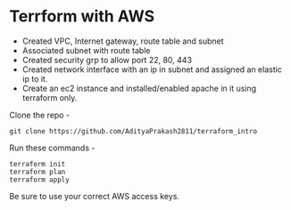 # Terrform with AWS
- Created VPC, Internet gateway, route table and subnet
- Associated subnet with route table
- Created security grp to allow port 22, 80, 443
- Created network interface  with an ip in subnet and assigned an elastic ip to it.
- Create an ec2 instance and installed/enabled apache in it using terraform only.

Clone the repo - 
```
git clone https://github.com/AdityaPrakash2811/terraform_intro
```

Run these commands - 
```
terraform init
terraform plan
terraform apply
```
Be sure to use your correct AWS access keys.
